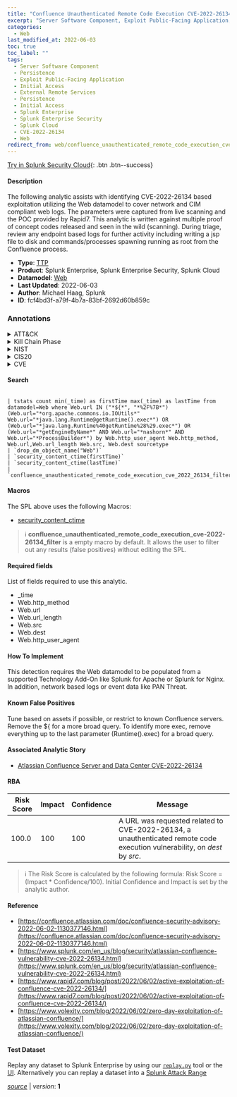 ```yaml
---
title: "Confluence Unauthenticated Remote Code Execution CVE-2022-26134"
excerpt: "Server Software Component, Exploit Public-Facing Application, External Remote Services"
categories:
  - Web
last_modified_at: 2022-06-03
toc: true
toc_label: ""
tags:
  - Server Software Component
  - Persistence
  - Exploit Public-Facing Application
  - Initial Access
  - External Remote Services
  - Persistence
  - Initial Access
  - Splunk Enterprise
  - Splunk Enterprise Security
  - Splunk Cloud
  - CVE-2022-26134
  - Web
redirect_from: web/confluence_unauthenticated_remote_code_execution_cve-2022-26134/
---
```




[Try in Splunk Security Cloud](https://www.splunk.com/en_us/cyber-security.html){: .btn .btn--success}

#### Description

The following analytic assists with identifying CVE-2022-26134 based exploitation utilizing the Web datamodel to cover network and CIM compliant web logs. The parameters were captured from live scanning and the POC provided by Rapid7. This analytic is written against multiple proof of concept codes released and seen in the wild (scanning). During triage, review any endpoint based logs for further activity including writing a jsp file to disk and commands/processes spawning running as root from the Confluence process.

- **Type**: [TTP](https://github.com/splunk/security_content/wiki/Detection-Analytic-Types)
- **Product**: Splunk Enterprise, Splunk Enterprise Security, Splunk Cloud
- **Datamodel**: [Web](https://docs.splunk.com/Documentation/CIM/latest/User/Web)
- **Last Updated**: 2022-06-03
- **Author**: Michael Haag, Splunk
- **ID**: fcf4bd3f-a79f-4b7a-83bf-2692d60b859c

### Annotations
<details>
  <summary>ATT&CK</summary>

<div markdown="1">

#### [ATT&CK](https://attack.mitre.org/)

| ID          | Technique   | Tactic         |
| ----------- | ----------- |--------------- |
| [T1505](https://attack.mitre.org/techniques/T1505/) | Server Software Component | Persistence |

| [T1190](https://attack.mitre.org/techniques/T1190/) | Exploit Public-Facing Application | Initial Access |

| [T1133](https://attack.mitre.org/techniques/T1133/) | External Remote Services | Persistence, Initial Access |

</div>
</details>


<details>
  <summary>Kill Chain Phase</summary>

<div markdown="1">

* Installation
* Delivery


</div>
</details>


<details>
  <summary>NIST</summary>

<div markdown="1">

* DE.CM



</div>
</details>

<details>
  <summary>CIS20</summary>

<div markdown="1">

* CIS 13



</div>
</details>

<details>
  <summary>CVE</summary>

<div markdown="1">

| ID          | Summary | [CVSS](https://nvd.nist.gov/vuln-metrics/cvss) |
| ----------- | ----------- | -------------- |
| [CVE-2022-26134](https://nvd.nist.gov/vuln/detail/CVE-2022-26134) | In affected versions of Confluence Server and Data Center, an OGNL injection vulnerability exists that would allow an unauthenticated attacker to execute arbitrary code on a Confluence Server or Data Center instance. The affected versions are from 1.3.0 before 7.4.17, from 7.13.0 before 7.13.7, from 7.14.0 before 7.14.3, from 7.15.0 before 7.15.2, from 7.16.0 before 7.16.4, from 7.17.0 before 7.17.4, and from 7.18.0 before 7.18.1. | 7.5 |



</div>
</details>


#### Search

```

| tstats count min(_time) as firstTime max(_time) as lastTime from datamodel=Web where Web.url IN ("*${*", "*%2F%7B*") (Web.url="*org.apache.commons.io.IOUtils*" Web.url="*java.lang.Runtime@getRuntime().exec*") OR (Web.url="*java.lang.Runtime%40getRuntime%28%29.exec*") OR (Web.url="*getEngineByName*" AND Web.url="*nashorn*" AND Web.url="*ProcessBuilder*") by Web.http_user_agent Web.http_method, Web.url,Web.url_length Web.src, Web.dest sourcetype 
| `drop_dm_object_name("Web")` 
| `security_content_ctime(firstTime)` 
| `security_content_ctime(lastTime)` 
| `confluence_unauthenticated_remote_code_execution_cve_2022_26134_filter`
```

#### Macros
The SPL above uses the following Macros:
* [security_content_ctime](https://github.com/splunk/security_content/blob/develop/macros/security_content_ctime.yml)

> :information_source:
> **confluence_unauthenticated_remote_code_execution_cve-2022-26134_filter** is a empty macro by default. It allows the user to filter out any results (false positives) without editing the SPL.



#### Required fields
List of fields required to use this analytic.
* _time
* Web.http_method
* Web.url
* Web.url_length
* Web.src
* Web.dest
* Web.http_user_agent



#### How To Implement
This detection requires the Web datamodel to be populated from a supported Technology Add-On like Splunk for Apache or Splunk for Nginx. In addition, network based logs or event data like PAN Threat.
#### Known False Positives
Tune based on assets if possible, or restrict to known Confluence servers. Remove the ${ for a more broad query. To identify more exec, remove everything up to the last parameter (Runtime().exec) for a broad query.

#### Associated Analytic Story
* [Atlassian Confluence Server and Data Center CVE-2022-26134](/stories/atlassian_confluence_server_and_data_center_cve-2022-26134)




#### RBA

| Risk Score  | Impact      | Confidence   | Message      |
| ----------- | ----------- |--------------|--------------|
| 100.0 | 100 | 100 | A URL was requested related to CVE-2022-26134, a unauthenticated remote code execution vulnerability,  on $dest$ by $src$. |


> :information_source:
> The Risk Score is calculated by the following formula: Risk Score = (Impact * Confidence/100). Initial Confidence and Impact is set by the analytic author.


#### Reference

* [https://confluence.atlassian.com/doc/confluence-security-advisory-2022-06-02-1130377146.html](https://confluence.atlassian.com/doc/confluence-security-advisory-2022-06-02-1130377146.html)
* [https://www.splunk.com/en_us/blog/security/atlassian-confluence-vulnerability-cve-2022-26134.html](https://www.splunk.com/en_us/blog/security/atlassian-confluence-vulnerability-cve-2022-26134.html)
* [https://www.rapid7.com/blog/post/2022/06/02/active-exploitation-of-confluence-cve-2022-26134/](https://www.rapid7.com/blog/post/2022/06/02/active-exploitation-of-confluence-cve-2022-26134/)
* [https://www.volexity.com/blog/2022/06/02/zero-day-exploitation-of-atlassian-confluence/](https://www.volexity.com/blog/2022/06/02/zero-day-exploitation-of-atlassian-confluence/)



#### Test Dataset
Replay any dataset to Splunk Enterprise by using our [`replay.py`](https://github.com/splunk/attack_data#using-replaypy) tool or the [UI](https://github.com/splunk/attack_data#using-ui).
Alternatively you can replay a dataset into a [Splunk Attack Range](https://github.com/splunk/attack_range#replay-dumps-into-attack-range-splunk-server)




[*source*](https://github.com/splunk/security_content/tree/develop/detections/web/confluence_unauthenticated_remote_code_execution_cve-2022-26134.yml) \| *version*: **1**